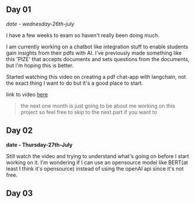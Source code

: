 ## Day 01

*date - wednesday-26th-july*

I have a few weeks to exam so haven't really been doing much.

I am currently working on a chatbot like integration stuff to enable students gain insights from their pdfs with AI. I've previously made something like this 'PIZE' that accepts documents and sets questions from the documents, but  i'm hoping this is better.

Started watching this video on creating a pdf chat-app with langchain, not the exact thing I want to do but it's a good place to start.

link to video [here](https://www.youtube.com/watch?v=RIWbalZ7sTo&t=258s)


> the next one month is just going to be about me working on this project so feel free to skip to the next part if you want to

## Day 02

**date - Thursday-27th-July**

Still watch the video and trying to understand what's going on before I start working on it. I'm wondering if I can use an opensource model like BERT(at least I think it's opensource) instead of using the openAI api since it's not free.

## Day 03